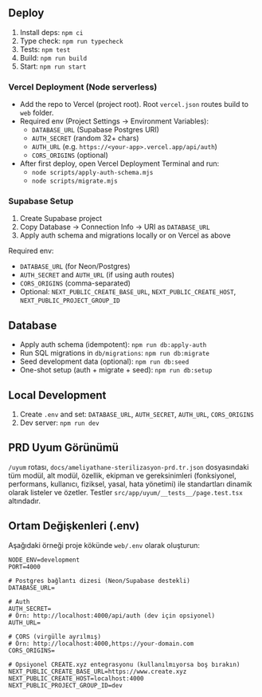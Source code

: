 ## Deploy

1) Install deps: `npm ci`
2) Type check: `npm run typecheck`
3) Tests: `npm test`
4) Build: `npm run build`
5) Start: `npm run start`

### Vercel Deployment (Node serverless)

- Add the repo to Vercel (project root). Root `vercel.json` routes build to `web` folder.
- Required env (Project Settings → Environment Variables):
  - `DATABASE_URL` (Supabase Postgres URI)
  - `AUTH_SECRET` (random 32+ chars)
  - `AUTH_URL` (e.g. `https://<your-app>.vercel.app/api/auth`)
  - `CORS_ORIGINS` (optional)
- After first deploy, open Vercel Deployment Terminal and run:
  - `node scripts/apply-auth-schema.mjs`
  - `node scripts/migrate.mjs`

### Supabase Setup

1) Create Supabase project
2) Copy Database → Connection Info → URI as `DATABASE_URL`
3) Apply auth schema and migrations locally or on Vercel as above

Required env:
- `DATABASE_URL` (for Neon/Postgres)
- `AUTH_SECRET` and `AUTH_URL` (if using auth routes)
- `CORS_ORIGINS` (comma-separated)
- Optional: `NEXT_PUBLIC_CREATE_BASE_URL`, `NEXT_PUBLIC_CREATE_HOST`, `NEXT_PUBLIC_PROJECT_GROUP_ID`

## Database

- Apply auth schema (idempotent): `npm run db:apply-auth`
- Run SQL migrations in `db/migrations`: `npm run db:migrate`
- Seed development data (optional): `npm run db:seed`
 - One-shot setup (auth + migrate + seed): `npm run db:setup`

## Local Development

1) Create `.env` and set: `DATABASE_URL`, `AUTH_SECRET`, `AUTH_URL`, `CORS_ORIGINS`
3) Dev server: `npm run dev`

## PRD Uyum Görünümü

`/uyum` rotası, `docs/ameliyathane-sterilizasyon-prd.tr.json` dosyasındaki tüm modül, alt modül, özellik, ekipman ve gereksinimleri (fonksiyonel, performans, kullanıcı, fiziksel, yasal, hata yönetimi) ile standartları dinamik olarak listeler ve özetler. Testler `src/app/uyum/__tests__/page.test.tsx` altındadır.


## Ortam Değişkenleri (.env)

Aşağıdaki örneği proje kökünde `web/.env` olarak oluşturun:

```
NODE_ENV=development
PORT=4000

# Postgres bağlantı dizesi (Neon/Supabase destekli)
DATABASE_URL=

# Auth
AUTH_SECRET=
# Örn: http://localhost:4000/api/auth (dev için opsiyonel)
AUTH_URL=

# CORS (virgülle ayrılmış)
# Örn: http://localhost:4000,https://your-domain.com
CORS_ORIGINS=

# Opsiyonel CREATE.xyz entegrasyonu (kullanılmıyorsa boş bırakın)
NEXT_PUBLIC_CREATE_BASE_URL=https://www.create.xyz
NEXT_PUBLIC_CREATE_HOST=localhost:4000
NEXT_PUBLIC_PROJECT_GROUP_ID=dev
```
